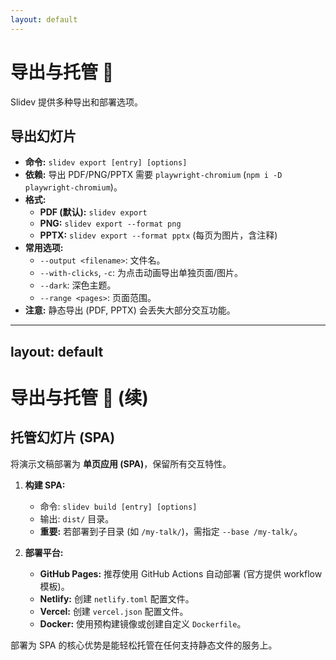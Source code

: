 ```yaml
---
layout: default
---
```


# 导出与托管 🚢

Slidev 提供多种导出和部署选项。

## 导出幻灯片

-   **命令:** `slidev export [entry] [options]`
-   **依赖:** 导出 PDF/PNG/PPTX 需要 `playwright-chromium` (`npm i -D playwright-chromium`)。
-   **格式:**
    -   **PDF (默认):** `slidev export`
    -   **PNG:** `slidev export --format png`
    -   **PPTX:** `slidev export --format pptx` (每页为图片，含注释)
-   **常用选项:**
    -   `--output <filename>`: 文件名。
    -   `--with-clicks`, `-c`: 为点击动画导出单独页面/图片。
    -   `--dark`: 深色主题。
    -   `--range <pages>`: 页面范围。
-   **注意:** 静态导出 (PDF, PPTX) 会丢失大部分交互功能。

---

## layout: default

# 导出与托管 🚢 (续)

## 托管幻灯片 (SPA)

将演示文稿部署为 **单页应用 (SPA)**，保留所有交互特性。

1.  **构建 SPA:**

    -   命令: `slidev build [entry] [options]`
    -   输出: `dist/` 目录。
    -   **重要:** 若部署到子目录 (如 `/my-talk/`)，需指定 `--base /my-talk/`。

2.  **部署平台:**
    -   **GitHub Pages:** 推荐使用 GitHub Actions 自动部署 (官方提供 workflow 模板)。
    -   **Netlify:** 创建 `netlify.toml` 配置文件。
    -   **Vercel:** 创建 `vercel.json` 配置文件。
    -   **Docker:** 使用预构建镜像或创建自定义 `Dockerfile`。

部署为 SPA 的核心优势是能轻松托管在任何支持静态文件的服务上。
